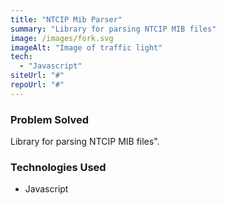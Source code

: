 ```yaml
---
title: "NTCIP Mib Parser"
summary: "Library for parsing NTCIP MIB files"
image: /images/fork.svg
imageAlt: "Image of traffic light"
tech:
  - "Javascript"
siteUrl: "#"
repoUrl: "#"
---
```


### Problem Solved

Library for parsing NTCIP MIB files".

### Technologies Used

- Javascript
